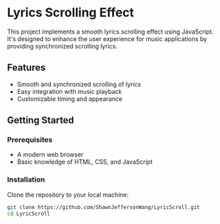 # Lyrics Scrolling Effect

This project implements a smooth lyrics scrolling effect using JavaScript. It's designed to enhance the user experience for music applications by providing synchronized scrolling lyrics.

## Features

- Smooth and synchronized scrolling of lyrics
- Easy integration with music playback
- Customizable timing and appearance

## Getting Started

### Prerequisites

- A modern web browser
- Basic knowledge of HTML, CSS, and JavaScript

### Installation

Clone the repository to your local machine:

```bash
git clone https://github.com/ShawnJeffersonWang/LyricScroll.git
cd LyricScroll
